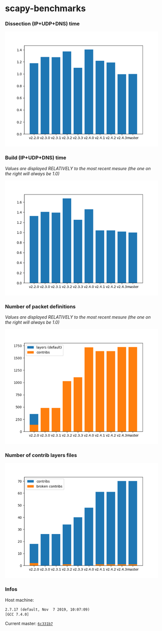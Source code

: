 # scapy-benchmarks

### Dissection (IP+UDP+DNS) time

![Dissection](./build/dissects.png)

### Build (IP+UDP+DNS) time

*Values are displayed RELATIVELY to the most recent mesure (the one on the right will always be 1.0)*

![Build](./build/builds.png)

### Number of packet definitions

*Values are displayed RELATIVELY to the most recent mesure (the one on the right will always be 1.0)*

![Number of layers](./build/layers.png)

### Number of contrib layers files

![Number of layers](./build/layers_mod.png)

### Infos

Host machine:
```
2.7.17 (default, Nov  7 2019, 10:07:09) 
[GCC 7.4.0]
```

Current master: [`6c331b7`](https://github.com/secdev/scapy/commit/6c331b78aaeef7af53035760698b1d7d6afeb9a7)
